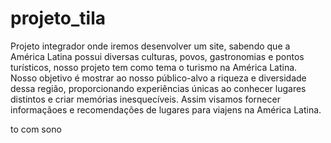 # projeto_tila
Projeto integrador onde iremos desenvolver um site, sabendo que a América Latina possui diversas culturas, povos, gastronomias e
pontos turísticos, nosso projeto tem como tema o turismo na América Latina. Nosso
objetivo é mostrar ao nosso público-alvo a riqueza e diversidade dessa região,
proporcionando experiências únicas ao conhecer lugares distintos e criar memórias
inesquecíveis. Assim visamos fornecer informaçãoes e recomendações de lugares para viajens na América Latina.

to com sono 
